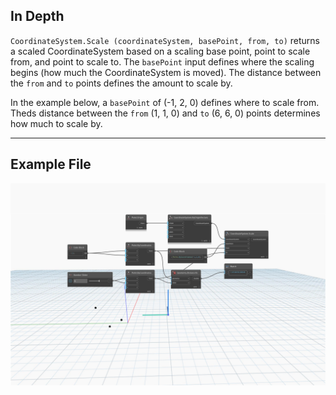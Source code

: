 <!--- Autodesk.DesignScript.Geometry.CoordinateSystem.Scale(coordinateSystem, basePoint, from, to) --->
<!--- DXEUCQG4Y4M6N76367ZJYZYJJOLPKVDC5UFPTIBMDW6CC5ORFAXQ --->
## In Depth
`CoordinateSystem.Scale (coordinateSystem, basePoint, from, to)` returns a scaled CoordinateSystem based on a scaling base point, point to scale from, and point to scale to. The `basePoint` input defines where the scaling begins (how much the CoordinateSystem is moved). The distance between the `from` and `to` points defines the amount to scale by. 

In the example below, a `basePoint` of (-1, 2, 0) defines where to scale from. Theds distance between the `from` (1, 1, 0) and `to` (6, 6, 0) points determines how much to scale by.

___
## Example File

![CoordinateSystem.Scale](./DXEUCQG4Y4M6N76367ZJYZYJJOLPKVDC5UFPTIBMDW6CC5ORFAXQ_img.jpg)